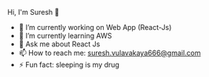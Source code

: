 Hi, I'm Suresh 👋


- 🔭 I’m currently working on Web App (React-Js)
- 🌱 I’m currently learning AWS
- 💬 Ask me about React Js 
- 📫 How to reach me: suresh.vulavakaya666@gmail.com
- ⚡ Fun fact: sleeping is my drug

